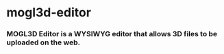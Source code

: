# **mogl3d-editor**

### MOGL3D Editor is a WYSIWYG editor that allows 3D files to be uploaded on the web.
